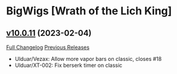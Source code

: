 # BigWigs [Wrath of the Lich King]

## [v10.0.11](https://github.com/BigWigsMods/BigWigs_WrathOfTheLichKing/tree/v10.0.11) (2023-02-04)
[Full Changelog](https://github.com/BigWigsMods/BigWigs_WrathOfTheLichKing/compare/v10.0.10...v10.0.11) [Previous Releases](https://github.com/BigWigsMods/BigWigs_WrathOfTheLichKing/releases)

- Ulduar/Vezax: Allow more vapor bars on classic, closes #18  
- Ulduar/XT-002: Fix berserk timer on classic  
